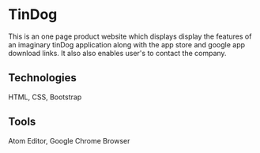 # TinDog

This is an one page product website which displays display the features of an imaginary tinDog application along with the
app store and google app download links. It also also enables user's to contact the company.

## Technologies
HTML, CSS, Bootstrap

## Tools
Atom Editor, Google Chrome Browser
